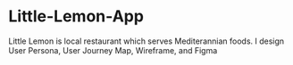 # Little-Lemon-App
Little Lemon is local restaurant which serves Mediterannian foods. I design User Persona, User Journey Map, Wireframe, and Figma
